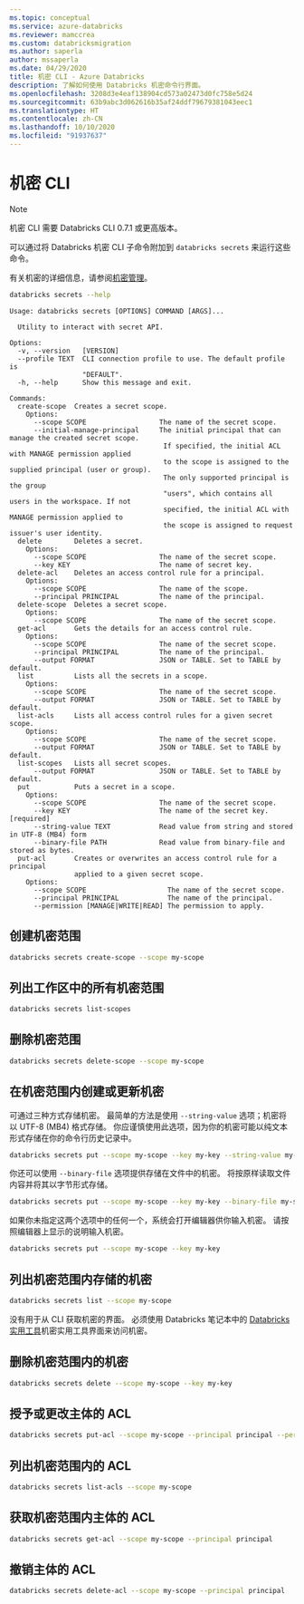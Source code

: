 ```yaml
---
ms.topic: conceptual
ms.service: azure-databricks
ms.reviewer: mamccrea
ms.custom: databricksmigration
ms.author: saperla
author: mssaperla
ms.date: 04/29/2020
title: 机密 CLI - Azure Databricks
description: 了解如何使用 Databricks 机密命令行界面。
ms.openlocfilehash: 3208d3e4eaf138904cd573a02473d0fc758e5d24
ms.sourcegitcommit: 63b9abc3d062616b35af24ddf79679381043eec1
ms.translationtype: HT
ms.contentlocale: zh-CN
ms.lasthandoff: 10/10/2020
ms.locfileid: "91937637"
---
```

# <a name="secrets-cli"></a>机密 CLI

> [!NOTE]
>
> 机密 CLI 需要 Databricks CLI 0.7.1 或更高版本。

可以通过将 Databricks 机密 CLI 子命令附加到 `databricks secrets` 来运行这些命令。

有关机密的详细信息，请参阅[机密管理](../../security/secrets/index.md#secrets-user-guide)。

```bash
databricks secrets --help
```

```
Usage: databricks secrets [OPTIONS] COMMAND [ARGS]...

  Utility to interact with secret API.

Options:
  -v, --version   [VERSION]
  --profile TEXT  CLI connection profile to use. The default profile is
                  "DEFAULT".
  -h, --help      Show this message and exit.

Commands:
  create-scope  Creates a secret scope.
    Options:
      --scope SCOPE                  The name of the secret scope.
      --initial-manage-principal     The initial principal that can manage the created secret scope.
                                      If specified, the initial ACL with MANAGE permission applied
                                      to the scope is assigned to the supplied principal (user or group).
                                      The only supported principal is the group
                                      "users", which contains all users in the workspace. If not
                                      specified, the initial ACL with MANAGE permission applied to
                                      the scope is assigned to request issuer's user identity.
  delete        Deletes a secret.
    Options:
      --scope SCOPE                  The name of the secret scope.
      --key KEY                      The name of secret key.
  delete-acl    Deletes an access control rule for a principal.
    Options:
      --scope SCOPE                  The name of the scope.
      --principal PRINCIPAL          The name of the principal.
  delete-scope  Deletes a secret scope.
    Options:
      --scope SCOPE                  The name of the secret scope.
  get-acl       Gets the details for an access control rule.
    Options:
      --scope SCOPE                  The name of the secret scope.
      --principal PRINCIPAL          The name of the principal.
      --output FORMAT                JSON or TABLE. Set to TABLE by default.
  list          Lists all the secrets in a scope.
    Options:
      --scope SCOPE                  The name of the secret scope.
      --output FORMAT                JSON or TABLE. Set to TABLE by default.
  list-acls     Lists all access control rules for a given secret scope.
    Options:
      --scope SCOPE                  The name of the secret scope.
      --output FORMAT                JSON or TABLE. Set to TABLE by default.
  list-scopes   Lists all secret scopes.
      --output FORMAT                JSON or TABLE. Set to TABLE by default.
  put           Puts a secret in a scope.
    Options:
      --scope SCOPE                  The name of the secret scope.
      --key KEY                      The name of the secret key.  [required]
      --string-value TEXT            Read value from string and stored in UTF-8 (MB4) form
      --binary-file PATH             Read value from binary-file and stored as bytes.
  put-acl       Creates or overwrites an access control rule for a principal
                applied to a given secret scope.
    Options:
      --scope SCOPE                    The name of the secret scope.
      --principal PRINCIPAL            The name of the principal.
      --permission [MANAGE|WRITE|READ] The permission to apply.
```

## <a name="create-a-secret-scope"></a>创建机密范围

```bash
databricks secrets create-scope --scope my-scope
```

## <a name="list-all-secret-scopes-in-workspace"></a>列出工作区中的所有机密范围

```bash
databricks secrets list-scopes
```

## <a name="delete-a-secret-scope"></a>删除机密范围

```bash
databricks secrets delete-scope --scope my-scope
```

## <a name="create-or-update-a-secret-in-a-secret-scope"></a>在机密范围内创建或更新机密

可通过三种方式存储机密。 最简单的方法是使用 `--string-value` 选项；机密将以 UTF-8 (MB4) 格式存储。 你应谨慎使用此选项，因为你的机密可能以纯文本形式存储在你的命令行历史记录中。

```bash
databricks secrets put --scope my-scope --key my-key --string-value my-value
```

你还可以使用 `--binary-file` 选项提供存储在文件中的机密。 将按原样读取文件内容并将其以字节形式存储。

```bash
databricks secrets put --scope my-scope --key my-key --binary-file my-secret.txt
```

如果你未指定这两个选项中的任何一个，系统会打开编辑器供你输入机密。 请按照编辑器上显示的说明输入机密。

```bash
databricks secrets put --scope my-scope --key my-key
```

## <a name="list-secrets-stored-within-the-secret-scope"></a>列出机密范围内存储的机密

```bash
databricks secrets list --scope my-scope
```

没有用于从 CLI 获取机密的界面。 必须使用 Databricks 笔记本中的 [Databricks 实用工具](../databricks-utils.md)机密实用工具界面来访问机密。

## <a name="delete-a-secret-in-a-secret-scope"></a>删除机密范围内的机密

```bash
databricks secrets delete --scope my-scope --key my-key
```

## <a name="grant-or-change-acl-for-a-principal"></a>授予或更改主体的 ACL

```bash
databricks secrets put-acl --scope my-scope --principal principal --permission MANAGE
```

## <a name="list-acls-in-a-secret-scope"></a>列出机密范围内的 ACL

```bash
databricks secrets list-acls --scope my-scope
```

## <a name="get-acl-for-a-principal-in-a-secret-scope"></a>获取机密范围内主体的 ACL

```bash
databricks secrets get-acl --scope my-scope --principal principal
```

## <a name="revoke-acl-for-a-principal"></a>撤销主体的 ACL

```bash
databricks secrets delete-acl --scope my-scope --principal principal
```